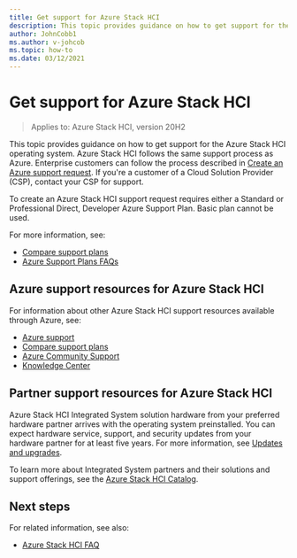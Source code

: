 ```yaml
---
title: Get support for Azure Stack HCI
description: This topic provides guidance on how to get support for the Azure Stack HCI operating system.
author: JohnCobb1
ms.author: v-johcob
ms.topic: how-to
ms.date: 03/12/2021
---
```


# Get support for Azure Stack HCI

>Applies to: Azure Stack HCI, version 20H2

This topic provides guidance on how to get support for the Azure Stack HCI operating system. Azure Stack HCI follows the same support process as Azure. Enterprise customers can follow the process described in [Create an Azure support request](/azure/azure-portal/supportability/how-to-create-azure-support-request). If you're a customer of a Cloud Solution Provider (CSP), contact your CSP for support.

To create an Azure Stack HCI support request requires either a Standard or Professional Direct, Developer Azure Support Plan. Basic plan cannot be used.

For more information, see:
- [Compare support plans](https://azure.microsoft.com/support/plans/)
- [Azure Support Plans FAQs](https://azure.microsoft.com/support/faq/)

## Azure support resources for Azure Stack HCI
For information about other Azure Stack HCI support resources available through Azure, see:
- [Azure support](https://azure.microsoft.com/support/options/)
- [Compare support plans](https://azure.microsoft.com/support/plans/)
- [Azure Community Support](https://azure.microsoft.com/support/community/)
- [Knowledge Center](https://azure.microsoft.com/resources/knowledge-center/)

## Partner support resources for Azure Stack HCI
Azure Stack HCI Integrated System solution hardware from your preferred hardware partner arrives with the operating system preinstalled. You can expect hardware service, support, and security updates from your hardware partner for at least five years. For more information, see [Updates and upgrades](../concepts/updates.md). 

To learn more about Integrated System partners and their solutions and support offerings, see the [Azure Stack HCI Catalog](https://hcicatalog.azurewebsites.net).

## Next steps
For related information, see also:
- [Azure Stack HCI FAQ](../faq.yml)

